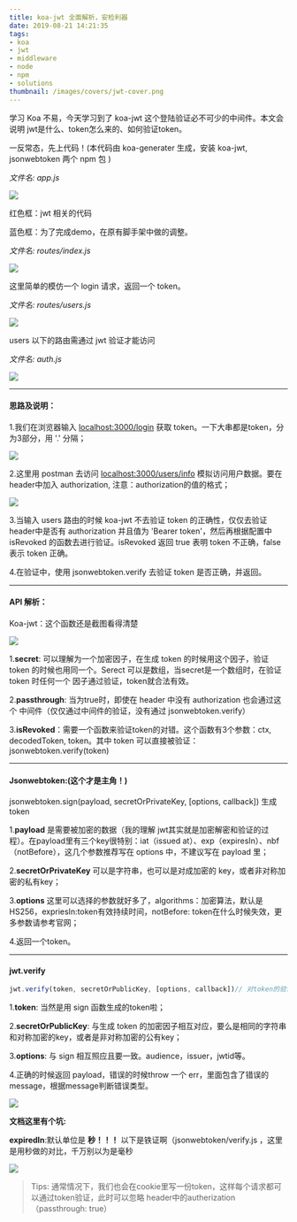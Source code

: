 ```yaml
---
title: koa-jwt 全面解析，安检利器
date: 2019-08-21 14:21:35
tags: 
- koa
- jwt
- middleware
- node
- npm
- solutions
thumbnail: /images/covers/jwt-cover.png
---
```


学习 Koa 不易，今天学习到了 koa-jwt 这个登陆验证必不可少的中间件。本文会说明 jwt是什么、token怎么来的、如何验证token。

一反常态，先上代码！(本代码由 koa-generater 生成，安装 koa-jwt,  jsonwebtoken 两个 npm 包 )

*文件名: app.js*

![](koa-jwt/jwt1.png)

红色框：jwt 相关的代码

蓝色框：为了完成demo，在原有脚手架中做的调整。

 

*文件名: routes/index.js*

![](koa-jwt/jwt2.png)

这里简单的模仿一个 login 请求，返回一个 token。

 

*文件名: routes/users.js*

![](koa-jwt/jwt3.0.png)

users 以下的路由需通过 jwt 验证才能访问

*文件名: auth.js*

![](koa-jwt/jwt3.png)

 
---
#### **思路及说明：**

1.我们在浏览器输入 [localhost:3000/login](localhost:3000/login) 获取 token。一下大串都是token，分为3部分，用 '.' 分隔；

![](koa-jwt/jwt4.png)

2.这里用 postman 去访问 [localhost:3000/users/info](localhost:3000/users/info) 模拟访问用户数据。要在 header中加入 authorization, 注意：authorization的值的格式；

![](koa-jwt/jwt5.png)

 

3.当输入 users 路由的时候 koa-jwt 不去验证 token 的正确性，仅仅去验证header中是否有 authorization 并且值为 'Bearer token'，然后再根据配置中 isRevoked 的函数去进行验证。isRevoked 返回 true 表明 token 不正确，false 表示 token 正确。

4.在验证中，使用  jsonwebtoken.verify 去验证 token 是否正确，并返回。

 
---
#### **API 解析：**

Koa-jwt：这个函数还是截图看得清楚

![](koa-jwt/jwt6.png)

1.**secret**: 可以理解为一个加密因子，在生成 token 的时候用这个因子，验证 token 的时候也用同一个。Serect 可以是数组，当secret是一个数组时，在验证 token 时任何一个 因子通过验证，token就合法有效。

2.**passthrough**: 当为true时，即使在 header 中没有 authorization 也会通过这个 中间件（仅仅通过中间件的验证，没有通过 jsonwebtoken.verify）

3.**isRevoked**：需要一个函数来验证token的对错。这个函数有3个参数：ctx, decodedToken, token。其中 token 可以直接被验证： jsonwebtoken.verify(token)

 
---
#### **Jsonwebtoken:(这个才是主角！)**

jsonwebtoken.sign(payload, secretOrPrivateKey, [options, callback]) 生成 token

1.**payload** 是需要被加密的数据（我的理解 jwt其实就是加密解密和验证的过程）。在payload里有三个key很特别：iat（issued at）、exp（expiresIn）、nbf（notBefore），这几个参数推荐写在 options 中，不建议写在 payload 里；

2.**secretOrPrivateKey** 可以是字符串，也可以是对成加密的 key，或者非对称加密的私有key；

3.**options** 这里可以选择的参数就好多了，algorithms：加密算法，默认是HS256，expriesIn:token有效持续时间，notBefore: token在什么时候失效，更多参数请参考官网；

4.返回一个token。
 
---
#### **jwt.verify**
```js
jwt.verify(token, secretOrPublicKey, [options, callback])// 对token的验证
```

1.**token**: 当然是用 sign 函数生成的token啦；

2.**secretOrPublicKey**: 与生成 token 的加密因子相互对应，要么是相同的字符串和对称加密的key，或者是非对称加密的公有key；

3.**options**: 与 sign 相互照应且要一致。audience，issuer，jwtid等。

4.正确的时候返回 payload，错误的时候throw 一个 err，里面包含了错误的message，根据message判断错误类型。

![](koa-jwt/jwt7.png)

 

**文档这里有个坑:**

**expiredIn**:默认单位是 **秒！！！** 以下是铁证啊（jsonwebtoken/verify.js ，这里是用秒做的对比，千万别以为是毫秒

![](koa-jwt/jwt8.png)

 

> Tips: 通常情况下，我们也会在cookie里写一份token，这样每个请求都可以通过token验证，此时可以忽略 header中的autherization（passthrough: true）
